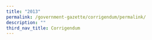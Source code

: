 ```yaml
---
title: "2013"
permalink: /government-gazette/corrigendum/permalink/
description: ""
third_nav_title: Corrigendum
---
```

